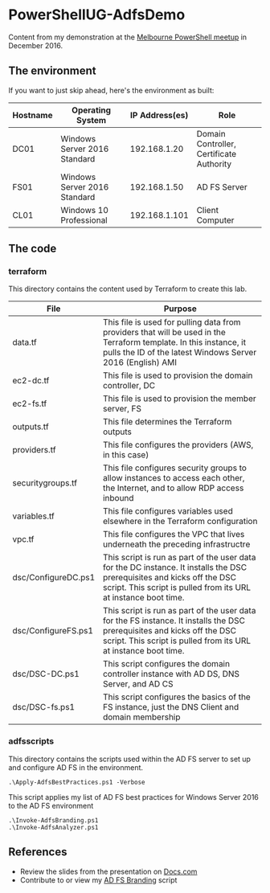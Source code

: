 # PowerShellUG-AdfsDemo
Content from my demonstration at the 
[Melbourne PowerShell meetup](https://www.meetup.com/Melbourne-PowerShell-Meetup/events/235311212/)
in December 2016.



## The environment
If you want to just skip ahead, here's the environment as built:

| Hostname | Operating System | IP Address(es) | Role |
|---|---|---|---
| DC01 | Windows Server 2016 Standard | 192.168.1.20 | Domain Controller, Certificate Authority |
| FS01 | Windows Server 2016 Standard | 192.168.1.50 | AD FS Server |
| CL01 | Windows 10 Professional | 192.168.1.101 | Client Computer |

## The code

### terraform
This directory contains the content used by Terraform to create this lab.

| File | Purpose |
|--- | ---
| data.tf | This file is used for pulling data from providers that will be used in the Terraform template. In this instance, it pulls the ID of the latest Windows Server 2016 (English) AMI
| ec2-dc.tf | This file is used to provision the domain controller, DC
| ec2-fs.tf | This file is used to provision the member server, FS 
| outputs.tf | This file determines the Terraform outputs 
| providers.tf | This file configures the providers (AWS, in this case)
| securitygroups.tf | This file configures security groups to allow instances to access each other, the Internet, and to allow RDP access inbound
| variables.tf | This file configures variables used elsewhere in the Terraform configuration
| vpc.tf | This file configures the VPC that lives underneath the preceding infrastructre
| dsc/ConfigureDC.ps1 | This script is run as part of the user data for the DC instance. It installs the DSC prerequisites and kicks off the DSC script. This script is pulled from its URL at instance boot time.
| dsc/ConfigureFS.ps1 | This script is run as part of the user data for the FS instance. It installs the DSC prerequisites and kicks off the DSC script. This script is pulled from its URL at instance boot time.
| dsc/DSC-DC.ps1 | This script configures the domain controller instance with AD DS, DNS Server, and AD CS
| dsc/DSC-fs.ps1 | This script configures the basics of the FS instance, just the DNS Client and domain membership

### adfsscripts
This directory contains the scripts used within the AD FS server to set up 
and configure AD FS in the environment.

    .\Apply-AdfsBestPractices.ps1 -Verbose

This script applies my list of AD FS best practices for Windows Server 2016 to the AD FS environment

    .\Invoke-AdfsBranding.ps1
    .\Invoke-AdfsAnalyzer.ps1


## References
* Review the slides from the presentation on [Docs.com](https://docs.com/chrisbrown)
* Contribute to or view my [AD FS Branding](https://github.com/chrisbrownie/Invoke-AdfsBranding) script
